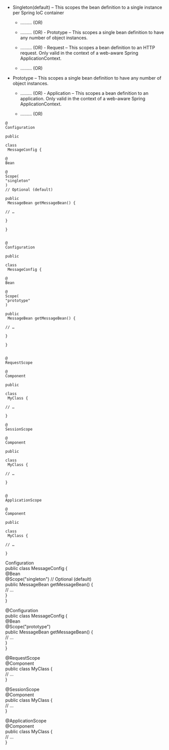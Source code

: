 - Singleton(default) – This scopes the bean definition to a single instance per Spring IoC container
    
    - <bean id=“----” class=“----” > ……… </bean> (OR)
    - <bean id=“----” class=“----” scope=“singleton” > ……… <bean> (OR) - Prototype – This scopes a single bean definition to have any number of object instances.
    
    - <bean id=“----” class=“----” scope=“prototype” > ……… <bean> (OR) - Request – This scopes a bean definition to an HTTP request. Only valid in the context of a web-aware Spring ApplicationContext.
    
    - <bean id=“----” class=“----” scope=“request” > ……… <bean> (OR)

- Prototype – This scopes a single bean definition to have any number of object instances.
    
    - <bean id=“----” class=“----” scope=“prototype” > ……… <bean> (OR) - Application – This scopes a bean definition to an application. Only valid in the context of a web-aware Spring ApplicationContext.
    
    - <bean id=“----” class=“----” scope=“application” > ……… <bean> (OR)
 
```
@
Configuration

public
 
class
 MessageConfig {

@
Bean

@
Scope(
"singleton"
) 
// Optional (default)

public
 MessageBean getMessageBean() {

// …

}

}


@
Configuration

public
 
class
 MessageConfig {

@
Bean

@
Scope(
"prototype"
)

public
 MessageBean getMessageBean() {

// …

}

}


@
RequestScope

@
Component

public
 
class
 MyClass {

// …

}

@
SessionScope

@
Component

public
 
class
 MyClass {

// …

}


@
ApplicationScope

@
Component

public
 
class
 MyClass {

// …

}
```

Configuration  
public class MessageConfig {  
@Bean  
@Scope("singleton") // Optional (default)  
public MessageBean getMessageBean() {  
// …  
}  
}
   

@Configuration  
public class MessageConfig {  
@Bean  
@Scope("prototype")  
public MessageBean getMessageBean() {  
// …  
}  
}
   

@RequestScope  
@Component  
public class MyClass {  
// …  
}
 
@SessionScope  
@Component  
public class MyClass {  
// …  
}
   

@ApplicationScope  
@Component  
public class MyClass {  
// …  
}
